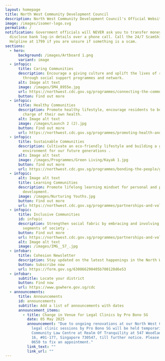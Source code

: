 ```yaml
---
layout: homepage
title: North West Community Development Council
description: North West Community Development Council's Official Website
image: /images/isomer-logo.svg
permalink: /
notification: Government officials will NEVER ask you to transfer money or
  disclose bank log-in details over a phone call. Call the 24/7 ScamShield
  Helpline at 1799 if you are unsure if something is a scam.
sections:
  - hero:
      background: /images/Artboard 1.png
      variant: image
  - infopic:
      title: Caring Communities
      description: Encourage a giving culture and uplift the lives of residents
        through social support programmes and network.
      alt: Image alt text
      image: /images/5M4_8955e.jpg
      url: https://northwest.cdc.gov.sg/programmes/connecting-the-community/club100-northwest/
      button: Find out more
  - infopic:
      title: Healthy Communities
      description: Promote healthy lifestyle, encourage residents to bond and take
        charge of their own health.
      alt: Image alt text
      image: /images/Launch 2 (2).jpg
      button: Find out more
      url: https://northwest.cdc.gov.sg/programmes/promoting-health-and-wellness/mental-wellness
  - infopic:
      title: Sustainable Communities
      description: Cultivate an eco-friendly lifestyle and building a green
        environment for our future generations .
      alt: Image alt text
      image: /images/Programmes/Green Living/Kayak 1.jpg
      button: find out more
      url: https://northwest.cdc.gov.sg/programmes/bonding-the-people/greenhomes-at-northwest
  - infopic:
      alt: Image alt text
      title: Learning Communities
      description: Promote lifelong learning mindset for personal and professional
        development.
      image: /images/Nurturing Youths.jpg
      button: Find out more
      url: https://northwest.cdc.gov.sg/programmes/partnerships-and-volunteerism/northwest-ya/
  - infopic:
      title: Inclusive Communities
      id: infopic
      description: Strengthen social fabric by embracing and involving different
        segments of society .
      button: Find out more
      url: https://northwest.cdc.gov.sg/programmes/partnerships-and-volunteerism/interfaith-northwest/
      alt: Image alt text
      image: /images/IMG__57_.jpg
  - infobar:
      title: Cohesion Newsletter
      description: Stay updated on the latest happenings in the North West!
      button: Subscribe now
      url: https://form.gov.sg/630866290405b700128d6e53
  - infobar:
      subtitle: Locate your district
      button: Find now
      url: https://www.gowhere.gov.sg/cdc
  - announcements:
      title: Announcements
      id: announcements
      subtitle: Add a list of announcements with dates
      announcement_items:
        - title: Change in Venue for Legal Clinics by Pro Bono SG
          date: 05 May 2025
          announcement: "Due to ongoing renovations at our North West CDC office, the
            legal clinic sessions by Pro Bono SG will be held temporarily at its
            Community Law Centre at Realm Of Tranquility at 547 Woodlands Drive
            16, #01-177, Singapore 730547, till further notice. Please call 6536
            0650 to fix an appointment."
          link_text: ""
          link_url: ""
---
```

